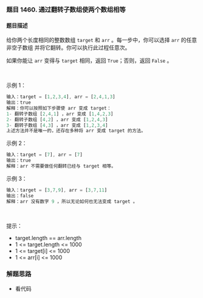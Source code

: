 ### 题目 1460. 通过翻转子数组使两个数组相等
#### 题目描述
给你两个长度相同的整数数组 `target` 和 `arr` 。每一步中，你可以选择 `arr` 的任意 非空子数组 并将它翻转。你可以执行此过程任意次。

如果你能让 `arr` 变得与 `target` 相同，返回 `True`；否则，返回 `False` 。

 

示例 1：

```js
输入：target = [1,2,3,4], arr = [2,4,1,3]
输出：true
解释：你可以按照如下步骤使 arr 变成 target：
1- 翻转子数组 [2,4,1] ，arr 变成 [1,4,2,3]
2- 翻转子数组 [4,2] ，arr 变成 [1,2,4,3]
3- 翻转子数组 [4,3] ，arr 变成 [1,2,3,4]
上述方法并不是唯一的，还存在多种将 arr 变成 target 的方法。
```
示例 2：

```js
输入：target = [7], arr = [7]
输出：true
解释：arr 不需要做任何翻转已经与 target 相等。
```
示例 3：

```js
输入：target = [3,7,9], arr = [3,7,11]
输出：false
解释：arr 没有数字 9 ，所以无论如何也无法变成 target 。
```
 

提示：

- target.length == arr.length
- 1 <= target.length <= 1000
- 1 <= target[i] <= 1000
- 1 <= arr[i] <= 1000

### 解题思路
- 看代码